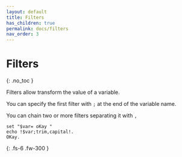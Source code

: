 ```yaml
---
layout: default
title: Filters
has_children: true
permalink: docs/filters
nav_order: 3
---
```


# Filters
{: .no_toc }

Filters allow transform the value of a variable.

You can specify the first filter with `;` at the end of the variable name.

You can chain two or more filters separating it with `,`

```
set "$var= oKay "
echo !$var;trim,capital!.
OKay.
```

{: .fs-6 .fw-300 }
